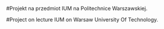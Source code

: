 #Projekt na przedmiot IUM na Politechnice Warszawskiej.

#Project on lecture IUM on Warsaw University Of Technology.
